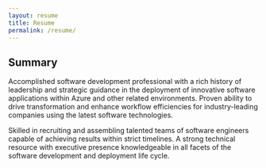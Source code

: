 ```yaml
---
layout: resume
title: Resume
permalink: /resume/
---
```


<div class="row">
    <div class="col-md-2">
        <i class="fa fa-file-o fa-4x" aria-hidden="true"></i>
    </div>
    <div class="col-md-10">
         <h2> Summary</h2>
    </div>
</div>

<div class="row">
    <div class="col-md-10 col-md-offset-2">
        <p>
           Accomplished software development professional with a rich history of leadership and strategic guidance in the deployment of innovative software applications within Azure and other related environments. Proven ability to drive transformation and enhance workflow efficiencies for industry-leading companies using the latest software technologies.
        </p>
        <p>
           Skilled in recruiting and assembling talented teams of software engineers capable of achieving results within strict timelines. A strong technical resource with executive presence knowledgeable in all facets of the software development and deployment life cycle.
        </p>
    </div>
</div>

